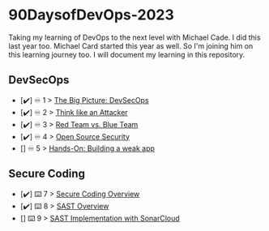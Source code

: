 # 90DaysofDevOps-2023
Taking my learning of DevOps to the next level with Michael Cade. I did this last year too. Michael Card started this year as well. So I'm joining him on this learning journey too. I will document my learning in this repository. 

## DevSecOps
- [✔️] ♾️ 1 > [The Big Picture: DevSecOps](Days/day01.md)
- [✔️] ♾️ 2 > [Think like an Attacker](Days/day02.md)
- [✔️] ♾️ 3 > [Red Team vs. Blue Team](Days/day03.md)
- [✔️] ♾️ 4 > [Open Source Security](Days/day04.md)
- [] ♾️ 5 > [Hands-On: Building a weak app](Days/day05.md)

## Secure Coding
- [✔️] ⌨️ 7 > [Secure Coding Overview](Days/day06.md)
- [✔️] ⌨️ 8 > [SAST Overview](Days/day07.md)
- [] ⌨️ 9 > [SAST Implementation with SonarCloud]()